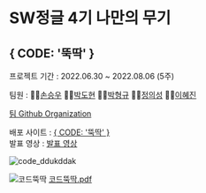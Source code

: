 # SW정글 4기 나만의 무기
## { CODE: '뚝딱' }

프로젝트 기간 : 2022.06.30 ~ 2022.08.06 (5주)

팀원 :
👨‍💻[손승우](https://github.com/Son0-0)
👨‍💻[박도현](https://github.com/dd0114)
👨‍💻[박형규](https://github.com/park-hg)
👨‍💻[정의성](https://github.com/EilLagerTodd)
👩‍💻[이혜진](https://github.com/annie1229)

[팀 Github Organization](https://github.com/awayfromkeyboard7)<br/>

배포 사이트 : [{ CODE: '뚝딱' }](https://bluefrog-six.vercel.app/)<br/>
발표 영상 : [발표 영상](https://youtu.be/B_xjtqqtH-E)

![code_ddukddak](https://user-images.githubusercontent.com/53402709/184054815-30765a06-bffb-4351-a20a-13619d80b067.png)

![코드뚝딱](https://user-images.githubusercontent.com/53402709/182548678-85d2455f-dfd1-49ab-afa2-cc3414d62a1c.jpg)
[코드뚝딱.pdf](https://github.com/awayfromkeyboard7/Application-Client/files/9248947/-.pdf)
